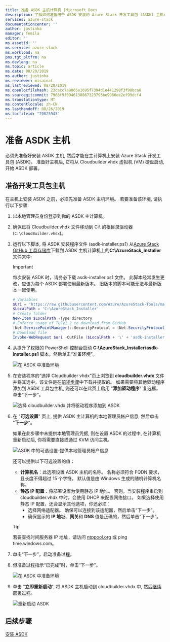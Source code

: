 ```yaml
---
title: 准备 ASDK 主机计算机 |Microsoft Docs
description: 了解如何准备用于 ASDK 安装的 Azure Stack 开发工具包 (ASDK) 主机计算机。
services: azure-stack
documentationcenter: ''
author: justinha
manager: femila
editor: ''
ms.assetid: ''
ms.service: azure-stack
ms.workload: na
pms.tgt_pltfrm: na
ms.devlang: na
ms.topic: article
ms.date: 08/20/2019
ms.author: justinha
ms.reviewer: misainat
ms.lastreviewed: 08/20/2019
ms.openlocfilehash: 23cacc7a9005e1695f7394d1e441298f3f90bca8
ms.sourcegitcommit: 7968f9f0946138867323793be9966ee2ef99dcf4
ms.translationtype: MT
ms.contentlocale: zh-CN
ms.lasthandoff: 08/26/2019
ms.locfileid: "70025943"
---
```

# <a name="prepare-the-asdk-host-computer"></a>准备 ASDK 主机
必须先准备好安装 ASDK 主机, 然后才能在主计算机上安装 Azure Stack 开发工具包 (ASDK)。 准备好主机后, 它将从 Cloudbuilder.vhdx 虚拟机 (VM) 硬盘启动, 开始 ASDK 部署。

## <a name="prepare-the-development-kit-host-computer"></a>准备开发工具包主机
在主机上安装 ASDK 之前，必须先准备 ASDK 主机环境。 若要准备该环境, 请执行以下步骤:

1. 以本地管理员身份登录到你的 ASDK 主计算机。
2. 确保已将 Cloudbuilder.vhdx 文件移动到 C:\ 的根目录驱动器 (`C:\CloudBuilder.vhdx`)。
3. 运行以下脚本, 将 ASDK 安装程序文件 (asdk-installer.ps1) 从[Azure Stack GitHub 工具存储库](https://github.com/Azure/AzureStack-Tools)下载到 ASDK 主机计算机上的**C:\AzureStack_Installer**文件夹中:

   > [!IMPORTANT]
   > 每次安装 ASDK 时，请务必下载 asdk-installer.ps1 文件。 此脚本经常发生更改，应该为每个 ASDK 部署使用最新版本。 旧版本的脚本可能无法与最新版本一起使用。

   ```powershell
   # Variables
   $Uri = 'https://raw.githubusercontent.com/Azure/AzureStack-Tools/master/Deployment/asdk-installer.ps1'
   $LocalPath = 'C:\AzureStack_Installer'
   # Create folder
   New-Item $LocalPath -Type directory
   # Enforce usage of TLSv1.2 to download from GitHub
   [Net.ServicePointManager]::SecurityProtocol = [Net.SecurityProtocolType]::Tls12
   # Download file
   Invoke-WebRequest $uri -OutFile ($LocalPath + '\' + 'asdk-installer.ps1')
   ```

4. 从提升了权限的 PowerShell 控制台启动 **C:\AzureStack_Installer\asdk-installer.ps1** 脚本，然后单击“准备环境”。

    ![在 ASDK 中准备环境](media/asdk-prepare-host/1.PNG) 

5. 在安装程序的“选择 Cloudbuilder vhdx”页上浏览到 **cloudbuilder.vhdx** 文件并将其选中，该文件是在[前述步骤](asdk-download.md)中下载并提取的。 如果需要将其他驱动程序添加到 ASDK 工具包主机, 则还可以在此页上启用 "**添加驱动程序**" 复选框。 单击“下一步”。  

    ![选择 cloudbuilder.vhdx 并将驱动程序添加到 ASDK](media/asdk-prepare-host/2.PNG)

6. 在 "**可选设置**" 页上, 提供 ASDK 主计算机的本地管理员帐户信息, 然后单击 "**下一步**"。

    如果在此步骤中未提供本地管理员凭据, 则在设置 ASDK 的过程中, 在计算机重新启动后, 你将需要直接或通过 KVM 访问主机。

   ![ASDK 中的可选设置-提供本地管理员帐户信息](media/asdk-prepare-host/3.PNG)

    还可以提供以下可选设置的值：
    - **计算机名**：此选项设置 ASDK 主机的名称。 名称必须符合 FQDN 要求，且长度不得超过 15 个字符。 默认值是由 Windows 生成的随机计算机名称。
    - **静态 IP 配置**：将部署设置为使用静态 IP 地址。 否则，当安装程序重启到 cloudbuilder.vhdx 中时，会使用 DHCP 来配置网络接口。 如果选择使用静态 IP 配置，还会显示其他选项，你还必须：
      - 选择网络适配器。 确保可以连接到该适配器，然后单击“下一步”。
      - 确保显示的 **IP 地址**、**网关**和 **DNS** 值是正确的，然后单击“下一步”。

   > [!TIP]
   > 若要查找时间服务器 IP 地址，请访问 [ntppool.org](https://www.ntppool.org/) 或 ping time.windows.com。

7. 单击“下一步”，启动准备过程。
8. 但准备过程指示“已完成”时，单击“下一步”。

    ![在 ASDK 中准备环境](media/asdk-prepare-host/4.PNG)

9. 单击 "**立即重新启动**", 将 ASDK 主机启动到 cloudbuilder.vhdx 中, 然后[继续部署过程](asdk-install.md)。

    ![重新启动 ASDK](media/asdk-prepare-host/5.PNG)


## <a name="next-steps"></a>后续步骤
[安装 ASDK](asdk-install.md)
